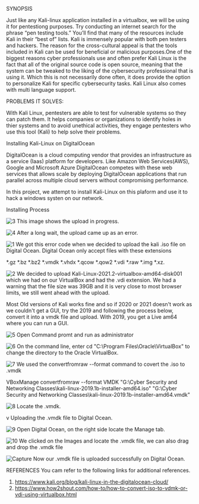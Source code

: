 SYNOPSIS


Just like any Kali-linux application installed in a virtualbox, we will be using it for pentestiong purposes. Try conducting an internet search for the phrase “pen testing tools.” You’ll find that many of the resources include Kali in their “best of” lists. Kali is immensely popular with both pen testers and hackers. The reason for the cross-cultural appeal is that the tools included in Kali can be used for beneficial or malicious purposes.One of the biggest reasons cyber professionals use and often prefer Kali Linux is the fact that all of the  original source code is open source, meaning that the system can be tweaked to the liking of the cybersecurity professional that is using it.  Which this is not necessarily done often, it does provide the option to personalize Kali for specific cybersecurity tasks. Kali Linux also comes with multi language support.

PROBLEMS IT SOLVES:


With Kali Linux, pentesters are able to test for vulnerable systems so they can patch them. It helps companies or organizations to identify holes in thier systems and to avoid unethical activities, they engage pentesters who use this tool (Kali) to help solve their problems.


Installing Kali-Linux on DigitalOcean

DigitalOcean is a cloud computing vendor that provides an infrastructure as a service (Iaas) platform for developers. Like Amazon Web Services(AWS), Google and Microsoft Azure DigitalOcean competes with these web services that allows scale by deploying DigitalOcean applications that run parallel across multiple cloud servers without compromising performance.

In this project, we attempt to install Kali-Linux on this plaform and use it to hack a windows systen on our network.


Installing Process


![3](https://user-images.githubusercontent.com/64130406/143523567-bce73234-0415-4150-a834-c72501c107e5.JPG)
This image shows the upload in progress.


![4](https://user-images.githubusercontent.com/64130406/143523678-452a54f3-f7f9-4dea-ae4b-4700e2678a46.JPG)
After a long wait, the upload came up as an error. 


![1](https://user-images.githubusercontent.com/64130406/143523086-0d36853e-93ee-4d54-9515-9a96169e5846.JPG)
We got this error code when we decided to upload the kali .iso file on Digital Ocean. Digital Ocean only accept files with these extensions 

*.gz 
*.bz 
*.bz2 
*.vmdk 
*.vhdx 
*.qcow 
*.qow2 
*.vdi 
*.raw 
*.img 
*.xz.

![2](https://user-images.githubusercontent.com/64130406/143523252-7fcc53e0-fe59-4889-8c45-a8571d877a41.JPG)
We decided to upload Kali-Linux-2021.2-virtualbox-amd64-disk001 which we had on our VirtualBox and had the .vdi extension. We had a warning that the file size was 39GB and it is very close to most browser limits, we still went ahead with the upload. 

Most Old versions of Kali works fine and so if 2020 or 2021 doesn't work as we couldn't get a GUI, try the 2019 and following the process below, convert it into a vmdk file and upload. With 2019, you get a Live am64 where you can run a GUI.

![5](https://user-images.githubusercontent.com/64130406/143523964-e8f4341a-cad9-4bce-8665-a7cce00748a9.png)
Open Command promt and run as administrator


![6](https://user-images.githubusercontent.com/64130406/143524029-cf4ab5e9-43b8-4e6e-bafa-2b2033642f37.JPG)
On the command line, enter cd "C:\Program Files\Oracle\VirtualBox" to change the directory to the Oracle VirtualBox. 


![7](https://user-images.githubusercontent.com/64130406/143524070-cf5dbbe1-5742-4a68-aa8f-49abf9ec7f95.JPG)
We used the convertfromraw --format command to covert the .iso to .vmdk

VBoxManage convertfromraw --format VMDK "G:\Cyber Security and Networking Classes\kali-linux-2019.1b-installer-amd64.iso" "G:\Cyber Security and Networking Classes\kali-linux-2019.1b-installer-amd64.vmdk"


![8](https://user-images.githubusercontent.com/64130406/143524502-5a22757e-fac1-4982-8d72-451af663edec.JPG)
Locate the .vmdk. 

v Uploading the .vmdk file to Digital Ocean.

![9](https://user-images.githubusercontent.com/64130406/143524599-6be6f7a5-7df9-41d9-8562-18af06e41d34.JPG)
Open Digital Ocean, on the right side locate the Manage tab. 


![10](https://user-images.githubusercontent.com/64130406/143524667-342f1c26-4c4d-4b69-b780-f6235da2dbd6.JPG)
We clicked on the Images and locate the .vmdk file, we can also drag and drop the .vmdk file 


![Capture](https://user-images.githubusercontent.com/64130406/143524855-c5b53a43-17ee-4bb8-92d4-c63e7c1089fb.PNG)
Now our .vmdk file is uploaded successfully on Digital Ocean. 





REFERENCES
You cam refer to the following links for additional references.
1. https://www.kali.org/blog/kali-linux-in-the-digitalocean-cloud/
2. https://www.how2shout.com/how-to/how-to-convert-iso-to-vdmk-or-vdi-using-virtualbox.html

